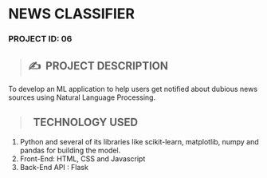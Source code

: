 # **NEWS CLASSIFIER**

### **PROJECT ID: 06**
>## ✍&nbsp; PROJECT DESCRIPTION
To develop an ML application to help users get notified about dubious news sources using Natural Language Processing.

>## &nbsp; TECHNOLOGY USED
1. Python and several of its libraries like scikit-learn, matplotlib, numpy and pandas for building the model.
2. Front-End: HTML, CSS and Javascript
3. Back-End API : Flask
```    
